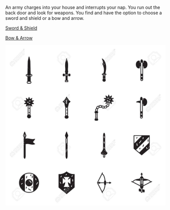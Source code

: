 An army charges into your house and interrupts your nap. You run out the back door and look for weapons. You find and have the option to choose a sword and shield or a bow and arrow. 

[Sword & Shield](../yes/sword.md)

[Bow & Arrow](../yes/bow.md)

![bed](../../images/swords.jpg)